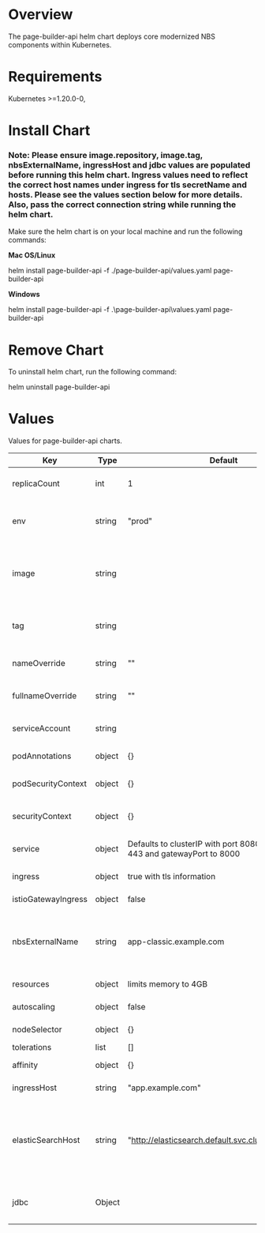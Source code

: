 # Overview
The page-builder-api helm chart deploys core modernized NBS components within Kubernetes.

# Requirements
Kubernetes >=1.20.0-0,

# Install Chart
### Note: Please ensure image.repository, image.tag, nbsExternalName, ingressHost and jdbc values are populated before running this helm chart. Ingress values need to reflect the correct host names under ingress for tls secretName and hosts.  Please see the values section below for more details. Also, pass the correct connection string while running the helm chart. 

Make sure the helm chart is on your local machine and run the following commands:

**Mac OS/Linux**

helm install page-builder-api -f ./page-builder-api/values.yaml page-builder-api

**Windows**

helm install page-builder-api -f .\page-builder-api\values.yaml page-builder-api

# Remove Chart
To uninstall helm chart, run the following command:

helm uninstall page-builder-api

# Values
Values for page-builder-api charts.

| Key | Type | Default | Description |
| -------------- | -------------- | -------------- | -------------- |
| replicaCount | int | 1 | Number of Pods maintained. Defaulted to 1 |
| env | string | "prod" | Environment information. This can be any environment string |
| image | string |  | page-builder-api container image. Needs to point to the latest image from the public repository |
| tag | string |  | Point to release tag that needs to be installed with NBS. This is required  |
| nameOverride | string | "" | replaces name of chart on install. Not required. |
| fullnameOverride | string | "" | replaces full generated name on install. Not required. |
| serviceAccount | string |  | Used to created a service account. Not required. |
| podAnnotations | object | {} | Attach metadata. Not required. |
| podSecurityContext | object | {} | Defines privilege and access control. Not Required |
| securityContext | object | {} | Defines privilege and access control. Not Required |
| service | object | Defaults to clusterIP with port 8080, httpsport to 443 and gatewayPort to 8000 | Configures service ClusterIP with some ports |
| ingress | object | true with tls information | Creation of NGINX Ingress resource |
| istioGatewayIngress | object | false | Creation of IstioGatewayIngress |
| nbsExternalName | string | app-classic.example.com | Defines DNS record of the legacy application. Change this to point to legacy NBS host name |
| resources | object | limits memory to 4GB | Enable default resources |
| autoscaling | object | false | Kubernetes POD autoscaler |
| nodeSelector | object | {} | Node assignment to Pod |
| tolerations | list | [] | Set Pod tolerations |
| affinity | object | {} | Define needed contraints |
| ingressHost | string | "app.example.com" | configure ingress hostname |
| elasticSearchHost | string | "<http://elasticsearch.default.svc.cluster.local:9200>" | Elastic search host. Default values should work, no changes needed unless there is a change in the elastic search deployment name. |
| jdbc | Object |  | Java database connection. This is required. This needs to updated. |

